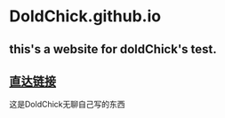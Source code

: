 # DoldChick.github.io
this's a website for doldChick's test.
---
[直达链接](https://doldchick.github.io/)
---
这是DoldChick无聊自己写的东西
